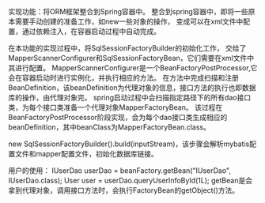实现功能：将ORM框架整合到Spring容器中。
整合到spring容器中，即将一些原本需要手动创建的准备工作，如new一些对象的操作，
变成可以在xml文件中配置，通过依赖注入，在容器启动过程中自动完成。

在本功能的实现过程中，将SqlSessionFactoryBuilder的初始化工作，
交给了MapperScannerConfigurer和SqlSessionFactoryBean，它们需要在xml文件中其进行配置。
MapperScannerConfigurer是一个BeanFactoryPostProcessor,它会在容器启动时进行实例化，并执行相应的方法。
在方法中完成扫描和注册BeanDefinition，该beanDefinition为代理对象的信息，接口方法的执行也即数据库的操作，由代理对象完。
spring启动过程中会扫描指定路径下的所有dao接口类，为每个接口类准备一个代理对象MapperFactoryBean。
该过程在BeanFactoryPostProcessor阶段实现，会为每个dao接口类生成相应的beanDefinition，其中beanClass为MapperFactoryBean.class。


new SqlSessionFactoryBuilder().build(inputStream)，该步骤会解析mybatis配置文件和mapper配置文件，初始化数据库链接。

用户的使用：
IUserDao userDao = beanFactory.getBean("IUserDao", IUserDao.class);
User user = userDao.queryUserInfoById(1L);
getBean是会拿到代理对象，调用接口方法时，会执行FactoryBean的getObject()方法。




